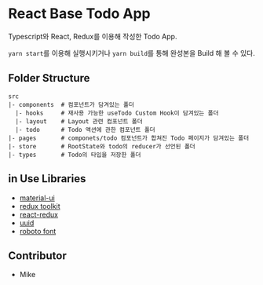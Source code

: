# React Base Todo App

Typescript와 React, Redux를 이용해 작성한 Todo App.


`yarn start`를 이용해 실행시키거나 `yarn build`를 통해 완성본을 Build 해 볼 수 있다.

## Folder Structure

``` text
src
|- components  # 컴포넌트가 담겨있는 폴더
  |- hooks     # 재사용 가능한 useTodo Custom Hook이 담겨있는 폴더
  |- layout    # Layout 관련 컴포넌트 폴더
  |- todo      # Todo 액션에 관한 컴포넌트 폴더
|- pages       # componets/todo 컴포넌트가 합쳐진 Todo 페이지가 담겨있는 폴더
|- store       # RootState와 todo의 reducer가 선언된 폴더
|- types       # Todo의 타입을 저장한 폴더
```

## in Use Libraries

- [material-ui](https://material-ui.com/)
- [redux toolkit](https://redux-toolkit.js.org/)
- [react-redux](https://react-redux.js.org/)
- [uuid](https://github.com/uuidjs/uuid)
- [roboto font](https://www.npmjs.com/package/@fontsource/roboto)

## Contributor

- Mike
